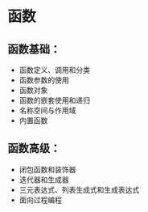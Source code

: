 # 函数

## 函数基础：

- 函数定义、调用和分类
- 函数参数的使用
- 函数对象
- 函数的嵌套使用和递归
- 名称空间与作用域
- 内置函数

## 函数高级：

- 闭包函数和装饰器
- 迭代器和生成器
- 三元表达式、列表生成式和生成表达式
- 面向过程编程